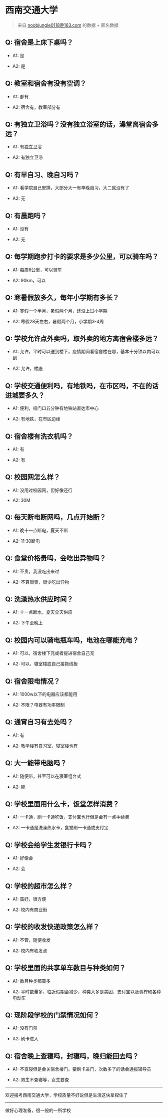 # 西南交通大学

> 来自 noobjungle0118@163.com 的数据 + 匿名数据

## Q: 宿舍是上床下桌吗？

- A1: 是

- A2: 是

## Q: 教室和宿舍有没有空调？

- A1: 都有

- A2: 宿舍有，教室部分有

## Q: 有独立卫浴吗？没有独立浴室的话，澡堂离宿舍多远？

- A1: 有独立卫浴

- A2: 有独立卫浴

## Q: 有早自习、晚自习吗？

- A1: 看学院自己安排，大部分大一有早晚自习，大二就没有了

- A2: 无

## Q: 有晨跑吗？

- A1: 没有

- A2: 无

## Q: 每学期跑步打卡的要求是多少公里，可以骑车吗？

- A1: 每周6公里，可以骑车

- A2: 90km，可以

## Q: 寒暑假放多久，每年小学期有多长？

- A1: 寒假一个半月，暑假两个月，还没上过小学期

- A2: 寒假28天左右，暑假两个月，小学期3-4周

## Q: 学校允许点外卖吗，取外卖的地方离宿舍楼多远？

- A1: 允许，平时可以送到楼下，疫情期间看宿舍楼在哪，基本十分钟以内可以到

- A2: 允许，楼底

## Q: 学校交通便利吗，有地铁吗，在市区吗，不在的话进城要多久？

- A1: 便利，校门口五分钟有地铁站直达市中心

- A2: 有地铁，在市区边缘

## Q: 宿舍楼有洗衣机吗？

- A1: 有

- A2: 有

## Q: 校园网怎么样？

- A1: 没用过校园网，但好像还行

- A2: 30M

## Q: 每天断电断网吗，几点开始断？

- A1: 晚十一点断电，夏天不断

- A2: 11:30断电

## Q: 食堂价格贵吗，会吃出异物吗？

- A1: 不贵，我没吃出来过

- A2: 不算很贵，很少吃出异物

## Q: 洗澡热水供应时间？

- A1: 十一点断水，夏天全天供应

- A2: 下午至晚上

## Q: 校园内可以骑电瓶车吗，电池在哪能充电？

- A1: 可以，宿舍楼下充或者提进宿舍自己充

- A2: 可以，寝室楼底自己接拖线板

## Q: 宿舍限电情况？

- A1: 1000w以下的电器应该都能用

- A2: 不限？电器有功率限制

## Q: 通宵自习有去处吗？

- A1: 有

- A2: 教学楼有自习室，寝室楼也有

## Q: 大一能带电脑吗？

- A1: 随便带，甚至可以在寝室组台式

- A2: 能

## Q: 学校里面用什么卡，饭堂怎样消费？

- A1: 一卡通，刷一卡通吃饭，支付宝也行但是会有一点手续费

- A2: 一卡通是洗澡热水卡，食堂刷一卡通或支付宝

## Q: 学校会给学生发银行卡吗？

- A1: 好像会

- A2: 会

## Q: 学校的超市怎么样？

- A1: 蛮好，很方便

- A2: 校内有商业街

## Q: 学校的收发快递政策怎么样？

- A1: 不管，随便收发

- A2: 校内有收发点

## Q: 学校里面的共享单车数目与种类如何？

- A1: 数目种类都蛮多

- A2: 平时数量多，临近假期会减少，种类大多是美团、支付宝以及青柠和各种电动车

## Q: 现阶段学校的门禁情况如何？

- A1: 没有门禁

- A2: 刷卡进入

## Q: 宿舍晚上查寝吗，封寝吗，晚归能回去吗？

- A1: 不查寝但是会关宿舍楼门。要刷卡进门，次数多了的话会通报辅导员

- A2: 男生不查寝等，女生要查

***

欢迎报考西南交通大学，学校质量不好说但是生活这块拿捏住了

***

做好心理准备，很一般的一所学校